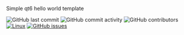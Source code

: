 Simple qt6 hello world template

![GitHub last commit](https://img.shields.io/github/last-commit/koppi/hello-qt6)
![GitHub commit activity](https://img.shields.io/github/commit-activity/w/koppi/hello-qt6)
![GitHub contributors](https://img.shields.io/github/contributors/koppi/hello-qt6)
[![Linux](https://github.com/koppi/hello-qt6/actions/workflows/hello-qt6.yml/badge.svg)](https://github.com/koppi/hello-qt6/actions/workflows/hello-qt6.yml)
[![GitHub issues](https://img.shields.io/github/issues/koppi/hello-qt6)](https://github.com/koppi/hello-qt6/issues)
